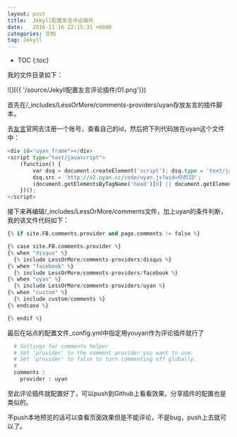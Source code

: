 ```yaml
---
layout: post
title:  Jekyll配置友言评论插件
date:   2016-11-16 22:15:31 +0800
categories: 文档
tag: Jekyll
---
```



* TOC
{:toc}



我的文件目录如下：

![]({{ '/source/Jekyll配置友言评论插件/01.png'}})

首先在/_includes/LessOrMore/comments-providers/uyan存放友言的插件脚本。

去[友言](http://www.uyan.cc/)官网去注册一个账号，查看自己的id，然后把下列代码放在uyan这个文件中：

``` python
<div id="uyan_frame"></div>
<script type="text/javascript">
    (function() {
        var dsq = document.createElement('script'); dsq.type = 'text/javascript'; dsq.async = true;
        dsq.src = 'http://v2.uyan.cc/code/uyan.js?uid=你的ID';
        (document.getElementsByTagName('head')[0] || document.getElementsByTagName('body')[0]).appendChild(dsq);
    })();
</script>
``` 

接下来再编辑/_includes/LessOrMore/comments文件，加上uyan的条件判断，我的该文件代码如下：

``` python
{% if site.FB.comments.provider and page.comments != false %}

{% case site.FB.comments.provider %}
{% when "disqus" %}
  {% include LessOrMore/comments-providers/disqus %}
{% when "facebook" %}
  {% include LessOrMore/comments-providers/facebook %}
{% when "uyan" %}
  {% include LessOrMore/comments-providers/uyan %}
{% when "custom" %}
  {% include custom/comments %}
{% endcase %}

{% endif %}
``` 

最后在站点的配置文件_config.yml中指定用youyan作为评论插件就行了

``` python
  # Settings for comments helper
  # Set 'provider' to the comment provider you want to use.
  # Set 'provider' to false to turn commenting off globally.
  #
  comments :
    provider : uyan
``` 

至此评论插件就配置好了，可以push到Github上看看效果。分享插件的配置也是类似的。

不push本地预览的话可以查看页面效果但是不能评论，不是bug，push上去就可以了。
